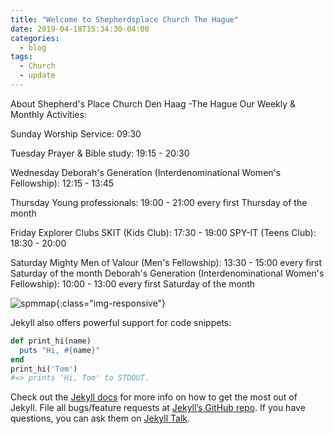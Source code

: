 ```yaml
---
title: "Welcome to Shepherdsplace Church The Hague"
date: 2019-04-18T15:34:30-04:00
categories:
  - blog
tags:
  - Church
  - update
---
```


About Shepherd's Place Church Den Haag -The Hague
Our Weekly & Monthly Activities:

Sunday
Worship Service: 09:30

Tuesday
Prayer & Bible study: 19:15 - 20:30

Wednesday
Deborah's Generation (Interdenominational Women's Fellowship): 12:15 - 13:45

Thursday
Young professionals:
19:00 - 21:00 every first Thursday of the month

Friday
Explorer Clubs
SKIT (Kids Club): 17:30 - 19:00
SPY-IT (Teens Club): 18:30 - 20:00

Saturday
Mighty Men of Valour (Men's Fellowship): 13:30 - 15:00 every first Saturday of the month
Deborah's Generation (Interdenominational Women's Fellowship): 10:00 - 13:00 every first Saturday of the month

![spmmap](/assets/images/spmmap.jpg){:class="img-responsive"}

Jekyll also offers powerful support for code snippets:

```ruby
def print_hi(name)
  puts "Hi, #{name}"
end
print_hi('Tom')
#=> prints 'Hi, Tom' to STDOUT.
```

Check out the [Jekyll docs][jekyll-docs] for more info on how to get the most out of Jekyll. File all bugs/feature requests at [Jekyll’s GitHub repo][jekyll-gh]. If you have questions, you can ask them on [Jekyll Talk][jekyll-talk].

[jekyll-docs]: https://jekyllrb.com/docs/home
[jekyll-gh]:   https://github.com/jekyll/jekyll
[jekyll-talk]: https://talk.jekyllrb.com/

